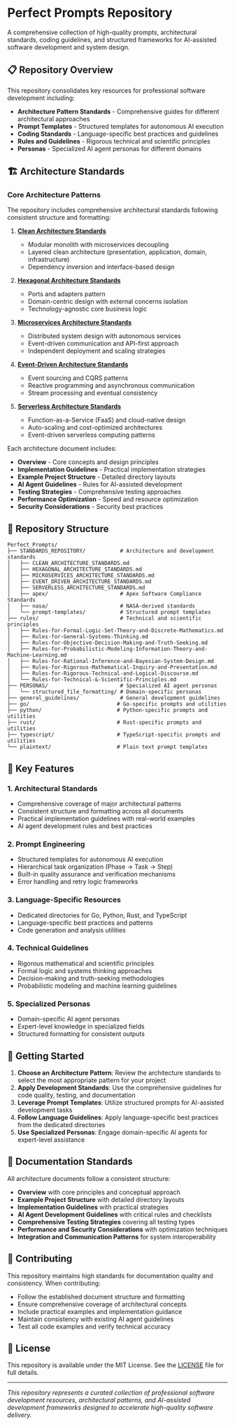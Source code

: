 # Perfect Prompts Repository

A comprehensive collection of high-quality prompts, architectural standards, coding guidelines, and structured frameworks for AI-assisted software development and system design.

## 📋 Repository Overview

This repository consolidates key resources for professional software development including:
- **Architecture Pattern Standards** - Comprehensive guides for different architectural approaches
- **Prompt Templates** - Structured templates for autonomous AI execution
- **Coding Standards** - Language-specific best practices and guidelines
- **Rules and Guidelines** - Rigorous technical and scientific principles
- **Personas** - Specialized AI agent personas for different domains

## 🏗️ Architecture Standards

### Core Architecture Patterns

The repository includes comprehensive architectural standards following consistent structure and formatting:

1. **[Clean Architecture Standards](STANDARDS_REPOSITORY/CLEAN_ARCHITECTURE_STANDARDS.md)**
   - Modular monolith with microservices decoupling
   - Layered clean architecture (presentation, application, domain, infrastructure)
   - Dependency inversion and interface-based design

2. **[Hexagonal Architecture Standards](STANDARDS_REPOSITORY/HEXAGONAL_ARCHITECTURE_STANDARDS.md)**
   - Ports and adapters pattern
   - Domain-centric design with external concerns isolation
   - Technology-agnostic core business logic

3. **[Microservices Architecture Standards](STANDARDS_REPOSITORY/MICROSERVICES_ARCHITECTURE_STANDARDS.md)**
   - Distributed system design with autonomous services
   - Event-driven communication and API-first approach
   - Independent deployment and scaling strategies

4. **[Event-Driven Architecture Standards](STANDARDS_REPOSITORY/EVENT_DRIVEN_ARCHITECTURE_STANDARDS.md)**
   - Event sourcing and CQRS patterns
   - Reactive programming and asynchronous communication
   - Stream processing and eventual consistency

5. **[Serverless Architecture Standards](STANDARDS_REPOSITORY/SERVERLESS_ARCHITECTURE_STANDARDS.md)**
   - Function-as-a-Service (FaaS) and cloud-native design
   - Auto-scaling and cost-optimized architectures
   - Event-driven serverless computing patterns

Each architecture document includes:
- **Overview** - Core concepts and design principles
- **Implementation Guidelines** - Practical implementation strategies
- **Example Project Structure** - Detailed directory layouts
- **AI Agent Guidelines** - Rules for AI-assisted development
- **Testing Strategies** - Comprehensive testing approaches
- **Performance Optimization** - Speed and resource optimization
- **Security Considerations** - Security best practices

## 📁 Repository Structure

```
Perfect_Prompts/
├── STANDARDS_REPOSITORY/           # Architecture and development standards
│   ├── CLEAN_ARCHITECTURE_STANDARDS.md
│   ├── HEXAGONAL_ARCHITECTURE_STANDARDS.md
│   ├── MICROSERVICES_ARCHITECTURE_STANDARDS.md
│   ├── EVENT_DRIVEN_ARCHITECTURE_STANDARDS.md
│   ├── SERVERLESS_ARCHITECTURE_STANDARDS.md
│   ├── apex/                       # Apex Software Compliance Standards
│   ├── nasa/                       # NASA-derived standards
│   └── prompt-templates/           # Structured prompt templates
├── rules/                          # Technical and scientific principles  
│   ├── Rules-for-Formal-Logic-Set-Theory-and-Discrete-Mathematics.md
│   ├── Rules-for-General-Systems-Thinking.md
│   ├── Rules-for-Objective-Decision-Making-and-Truth-Seeking.md
│   ├── Rules-for-Probabilistic-Modeling-Information-Theory-and-Machine-Learning.md
│   ├── Rules-for-Rational-Inference-and-Bayesian-System-Design.md
│   ├── Rules-for-Rigorous-Mathematical-Inquiry-and-Presentation.md
│   ├── Rules-for-Rigorous-Technical-and-Logical-Discourse.md
│   └── Rules-for-Technical-&-Scientific-Principles.md
├── PERSONAS/                       # Specialized AI agent personas
│   └── structured_file_formatting/ # Domain-specific personas
├── general_guidelines/             # General development guidelines
├── go/                            # Go-specific prompts and utilities
├── python/                        # Python-specific prompts and utilities
├── rust/                          # Rust-specific prompts and utilities
├── typescript/                    # TypeScript-specific prompts and utilities
└── plaintext/                     # Plain text prompt templates
```

## 🎯 Key Features

### 1. **Architectural Standards**
- Comprehensive coverage of major architectural patterns
- Consistent structure and formatting across all documents
- Practical implementation guidelines with real-world examples
- AI agent development rules and best practices

### 2. **Prompt Engineering**
- Structured templates for autonomous AI execution
- Hierarchical task organization (Phase → Task → Step)
- Built-in quality assurance and verification mechanisms
- Error handling and retry logic frameworks

### 3. **Language-Specific Resources**
- Dedicated directories for Go, Python, Rust, and TypeScript
- Language-specific best practices and patterns
- Code generation and analysis utilities

### 4. **Technical Guidelines**
- Rigorous mathematical and scientific principles
- Formal logic and systems thinking approaches
- Decision-making and truth-seeking methodologies
- Probabilistic modeling and machine learning guidelines

### 5. **Specialized Personas**
- Domain-specific AI agent personas
- Expert-level knowledge in specialized fields
- Structured formatting for consistent outputs

## 🚀 Getting Started

1. **Choose an Architecture Pattern**: Review the architecture standards to select the most appropriate pattern for your project
2. **Apply Development Standards**: Use the comprehensive guidelines for code quality, testing, and documentation
3. **Leverage Prompt Templates**: Utilize structured prompts for AI-assisted development tasks
4. **Follow Language Guidelines**: Apply language-specific best practices from the dedicated directories
5. **Use Specialized Personas**: Engage domain-specific AI agents for expert-level assistance

## 📖 Documentation Standards

All architecture documents follow a consistent structure:
- **Overview** with core principles and conceptual approach
- **Example Project Structure** with detailed directory layouts
- **Implementation Guidelines** with practical strategies
- **AI Agent Development Guidelines** with critical rules and checklists
- **Comprehensive Testing Strategies** covering all testing types
- **Performance and Security Considerations** with optimization techniques
- **Integration and Communication Patterns** for system interoperability

## 🤝 Contributing

This repository maintains high standards for documentation quality and consistency. When contributing:
- Follow the established document structure and formatting
- Ensure comprehensive coverage of architectural concepts
- Include practical examples and implementation guidance
- Maintain consistency with existing AI agent guidelines
- Test all code examples and verify technical accuracy

## 📄 License

This repository is available under the MIT License. See the [LICENSE](LICENSE) file for full details.

---

*This repository represents a curated collection of professional software development resources, architectural patterns, and AI-assisted development frameworks designed to accelerate high-quality software delivery.*
